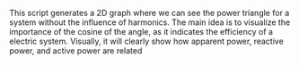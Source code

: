This script generates a 2D graph where we can see the power triangle for a system without the influence of harmonics. The main idea is to visualize the importance of the cosine of the angle, as it indicates the efficiency of a electric system. Visually, it will clearly show how apparent power, reactive power, and active power are related
